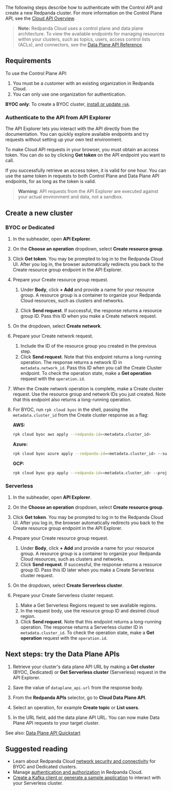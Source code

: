 The following steps describe how to authenticate with the Control API and create a new Redpanda cluster. For more information on the Control Plane API, see the [Cloud API Overview](/topic/topic-cloud-api-overview).

> **Note:** Redpanda Cloud uses a control plane and data plane architecture. 
To view the available endpoints for managing resources within your clusters, such as topics, users, access control lists (ACLs), and connectors, see the [Data Plane API Reference](../cloud-dataplane).

## Requirements

To use the Control Plane API:

1. You must be a customer with an existing organization in Redpanda Cloud.
2. You can only use one organization for authentication.

**BYOC only**: To create a BYOC cluster, [install or update `rpk`](https://docs.redpanda.com/redpanda-cloud/manage/rpk/rpk-install).

### Authenticate to the API from API Explorer

The API Explorer lets you interact with the API directly from the documentation. You can quickly explore available endpoints and try requests without setting up your own test environment.

To make Cloud API requests in your browser, you must obtain an access token. You can do so by clicking **Get token** on the API endpoint you want to call.

If you successfully retrieve an access token, it is valid for one hour. You can use the same token in requests to both Control Plane and Data Plane API endpoints, for as long as the token is valid.

> **Warning:** API requests from the API Explorer are executed against your actual environment and data, not a sandbox.

## Create a new cluster

### BYOC or Dedicated

1. In the subheader, open **API Explorer**.

1. On the **Choose an operation** dropdown, select **Create resource group**.

1. Click **Get token**. You may be prompted to log in to the Redpanda Cloud UI. After you log in, the browser automatically redirects you back to the Create resource group endpoint in the API Explorer.

1. Prepare your Create resource group request.

    1. Under **Body**, click **+ Add** and provide a name for your resource group. A resource group is a container to organize your Redpanda Cloud resources, such as clusters and networks.

    1. Click **Send request**. If successful, the response returns a resource group ID. Pass this ID when you make a Create network request. 

1. On the dropdown, select **Create network**.

1. Prepare your Create network request.

    1. Include the ID of the resource group you created in the previous step. 
    1. Click **Send request**. Note that this endpoint returns a long-running operation. The response returns a network ID in `metadata.network_id`. Pass this ID when you call the Create Cluster endpoint. To check the operation state, make a **Get operation** request with the `operation.id`.  

1. When the Create network operation is complete, make a Create cluster request. Use the resource group and network IDs you just created. Note that this endpoint also returns a long-running operation.

1. For BYOC, run `rpk cloud byoc` in the shell, passing the `metadata.cluster_id` from the Create cluster response as a flag:

   **AWS:**
   ```bash
   rpk cloud byoc aws apply --redpanda-id=<metadata.cluster_id>
   ```
   **Azure:**
   ```bash
   rpk cloud byoc azure apply --redpanda-id=<metadata.cluster_id> --subscription-id=<redpanda-cluster-azure-subscription-id>
   ```
   **GCP:**
   ```bash
   rpk cloud byoc gcp apply --redpanda-id=<metadata.cluster_id> --project-id=<gcp-project-id>
   ```

### Serverless

1. In the subheader, open **API Explorer**.

1. On the **Choose an operation** dropdown, select **Create resource group**.

1. Click **Get token**. You may be prompted to log in to the Redpanda Cloud UI. After you log in, the browser automatically redirects you back to the Create resource group endpoint in the API Explorer.

1. Prepare your Create resource group request.

    1. Under **Body**, click **+ Add** and provide a name for your resource group. A resource group is a container to organize your Redpanda Cloud resources, such as clusters and networks.
    1. Click **Send request**. If successful, the response returns a resource group ID. Pass this ID later when you make a Create Serverless cluster request.

1. On the dropdown, select **Create Serverless cluster**.

1. Prepare your Create Serverless cluster request.

    1. Make a Get Serverless Regions request to see available regions.
    1. In the request body, use the resource group ID and desired cloud region.
    1. Click **Send request**. Note that this endpoint returns a long-running operation. The response returns a Serverless cluster ID in `metadata.cluster_id`. To check the operation state, make a **Get operation** request with the `operation.id`.

## Next steps: try the Data Plane APIs

1. Retrieve your cluster's data plane API URL by making a **Get cluster** (BYOC, Dedicated) or **Get Serverless cluster** (Serverless) request in the API Explorer.

1. Save the value of `dataplane_api.url` from the response body.
1. From the **Redpanda APIs** selector, go to **Cloud Data Plane API**.
1. Select an operation, for example **Create topic** or **List users**. 
1. In the URL field, add the data plane API URL. You can now make Data Plane API requests to your target cluster.

See also: [Data Plane API Quickstart](../cloud-dataplane/topic/topic-quickstart)

## Suggested reading

- Learn about Redpanda Cloud [network security and connectivity](https://docs.redpanda.com/redpanda-cloud/networking/) for BYOC and Dedicated clusters.
- Manage [authentication and authorization](https://docs.redpanda.com/redpanda-cloud/security/authorization/) in Redpanda Cloud.
- [Create a Kafka client or generate a sample application](https://docs.redpanda.com/redpanda-cloud/get-started/cluster-types/serverless/#connect-with-your-cluster) to interact with your Serverless cluster.